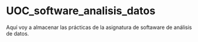 # UOC_software_analisis_datos

Aquí voy a almacenar las prácticas de la asignatura de softaware de análisis de datos.
